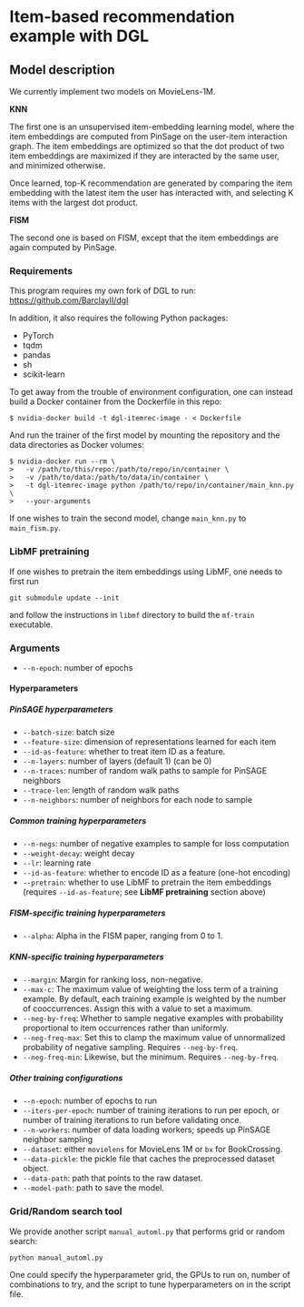 # Item-based recommendation example with DGL

## Model description

We currently implement two models on MovieLens-1M.

**KNN**

The first one is an unsupervised item-embedding learning model, where the
item embeddings are computed from PinSage on the user-item interaction
graph.  The item embeddings are optimized so that the dot product of
two item embeddings are maximized if they are interacted by the same user,
and minimized otherwise.

Once learned, top-K recommendation are generated by comparing the item
embedding with the latest item the user has interacted with, and selecting
K items with the largest dot product.

**FISM**

The second one is based on FISM, except that the item embeddings are again
computed by PinSage.

### Requirements

This program requires my own fork of DGL to run: https://github.com/BarclayII/dgl

In addition, it also requires the following Python packages:

* PyTorch
* tqdm
* pandas
* sh
* scikit-learn

To get away from the trouble of environment configuration, one can instead build
a Docker container from the Dockerfile in this repo:

```
$ nvidia-docker build -t dgl-itemrec-image - < Dockerfile
```

And run the trainer of the first model by mounting the repository and the data directories
as Docker volumes:

```
$ nvidia-docker run --rm \
>   -v /path/to/this/repo:/path/to/repo/in/container \
>   -v /path/to/data:/path/to/data/in/container \
>   -t dgl-itemrec-image python /path/to/repo/in/container/main_knn.py \
>   --your-arguments
```

If one wishes to train the second model, change `main_knn.py` to `main_fism.py`.

### LibMF pretraining

If one wishes to pretrain the item embeddings using LibMF, one needs to first run

```
git submodule update --init
```

and follow the instructions in `libmf` directory to build the `mf-train` executable.

### Arguments

* `--n-epoch`: number of epochs

#### Hyperparameters

##### PinSAGE hyperparameters

* `--batch-size`: batch size
* `--feature-size`: dimension of representations learned for each item
* `--id-as-feature`: whether to treat item ID as a feature.
* `--n-layers`: number of layers (default 1) (can be 0)
* `--n-traces`: number of random walk paths to sample for PinSAGE neighbors
* `--trace-len`: length of random walk paths
* `--n-neighbors`: number of neighbors for each node to sample

##### Common training hyperparameters

* `--n-negs`: number of negative examples to sample for loss computation
* `--weight-decay`: weight decay
* `--lr`: learning rate
* `--id-as-feature`: whether to encode ID as a feature (one-hot encoding)
* `--pretrain`: whether to use LibMF to pretrain the item embeddings
  (requires `--id-as-feature`; see **LibMF pretraining** section above)

##### FISM-specific training hyperparameters

* `--alpha`: Alpha in the FISM paper, ranging from 0 to 1.

##### KNN-specific training hyperparameters

* `--margin`: Margin for ranking loss, non-negative.
* `--max-c`: The maximum value of weighting the loss term of a training example.  By default, each training example
  is weighted by the number of cooccurrences.  Assign this with a value to set a maximum.
* `--neg-by-freq`: Whether to sample negative examples with probability proportional to item occurrences rather than uniformly.
* `--neg-freq-max`: Set this to clamp the maximum value of unnormalized probability of negative sampling.  Requires `--neg-by-freq`.
* `--neg-freq-min`: Likewise, but the minimum.  Requires `--neg-by-freq`.

##### Other training configurations

* `--n-epoch`: number of epochs to run
* `--iters-per-epoch`: number of training iterations to run per epoch, or
  number of training iterations to run before validating once.
* `--n-workers`: number of data loading workers; speeds up PinSAGE neighbor sampling
* `--dataset`: either `movielens` for MovieLens 1M or `bx` for BookCrossing.
* `--data-pickle`: the pickle file that caches the preprocessed dataset object.
* `--data-path`: path that points to the raw dataset.
* `--model-path`: path to save the model.

### Grid/Random search tool

We provide another script `manual_automl.py` that performs grid or random search:

```
python manual_automl.py
```

One could specify the hyperparameter grid, the GPUs to run on, number of combinations to try,
and the script to tune hyperparameters on in the script file.
